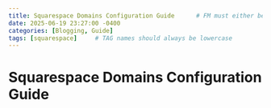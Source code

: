 ```yaml
---
title: Squarespace Domains Configuration Guide      # FM must either be COMPLETELY filled out or EMPTY between the lines for site to not break
date: 2025-06-19 23:27:00 -0400
categories: [Blogging, Guide]
tags: [squarespace]     # TAG names should always be lowercase
---
```


# Squarespace Domains Configuration Guide